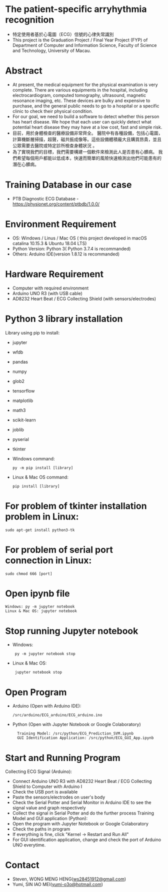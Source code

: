 # The patient-specific arryhythmia recognition
- 特定使用者基於心電圖（ECG）信號的心律失常識別
- This project is the Graduation Project / Final Year Project (FYP) of Department of Computer and Information Science, Faculty of Science and Technology, University of Macau.

# Abstract
- At present, the medical equipment for the physical examination is very complete. There are various equipments in the hospital, including electrocardiogram, computed tomography, ultrasound, magnetic resonance imaging, etc. These devices are bulky and expensive to purchase, and the general public needs to go to a hospital or a specific clinic to check their physical condition.
- For our goal, we need to build a software to detect whether this person has heart disease. We hope that each user can quickly detect what potential heart disease they may have at a low cost, fast and simple risk.
- 目前，用於身體檢查的醫療設備非常齊全。 醫院中有各種設備，包括心電圖，計算機斷層掃描，超聲，磁共振成像等。這些設備體積龐大且購買昂貴，並且公眾需要去醫院或特定診所檢查身體狀況 。
- 為了實現我們的目標，我們需要構建一個軟件來檢測此人是否患有心髒病。 我們希望每個用戶都能以低成本，快速而簡單的風險快速檢測出他們可能患有的潛在心髒病。

# Training Database in our case
- PTB Diagnostic ECG Database - https://physionet.org/content/ptbdb/1.0.0/

# Environment Requirement
- OS: Windows / Linus / Mac OS ( this project developed in macOS catalina 10.15.3 & Ubuntu 18.04 LTS)
- Python Version: Python 3( Python 3.7.4 is recommanded)
- Others: Arduino IDE(version 1.8.12 is recommanded)
# Hardware Requirement
- Computer with required environment
- Arduino UNO R3 (with USB cable)
- AD8232 Heart Beat / ECG Collecting Shield (with sensors/electrodes)

# Python 3 library installation
 Library using pip to install:
  - jupyter
  - wfdb
  - pandas
  - numpy
  - glob2
  - tensorflow
  - matplotlib
  - math3
  - scikit-learn
  - joblib
  - pyserial
  - tkinter
- Windows command: 

      py -m pip install [library]


- Linux & Mac OS command:     
        
      pip install [library]
      
      
# For problem of tkinter installation problem in Linux:
    sudo apt-get install python3-tk

# For problem of serial port connection in Linux:
    sudo chmod 666 [port]
# Open ipynb file

    Windows: py -m jupyter notebook
    Linux & Mac OS: jupyter notebook

# Stop running Jupyter notebook

 - Windows: 
    
        py -m jupyter notebook stop
    
 - Linux & Mac OS: 
 
        jupyter notebook stop

# Open Program

- Arduino (Open with Arduino IDE):
      
      /src/arduino/ECG_arduino/ECG_arduino.ino

        
- Python (Open with Jupyter Notebook or Google Colaboratory)

        Training Model: /src/python/ECG_Prediction_SVM.ipynb
        GUI Identification Application: /src/python/ECG_GUI_App.ipynb

# Start and Running Program
Collecting ECG Signal (Arduino):
- Connect Arduino UNO R3 with AD8232 Heart Beat / ECG Collecting Shield to Computer with Arduino I
- Check the USB port is available
- Paste the sensors/electrodes on user's body
- Check the Serial Potter and Serial Monitor in Arduino IDE to see the signal value and graph respectively
- Collect the signal in Serial Potter and do the further process
 Training Model and GUI application (Python):
- Open the program with Jupyter Notebook or Google Colaboratory
- Check the paths in program
- If everything is fine, click "Kernel -> Restart and Run All"
- For GUI identification application, change and check the port of Arduino UNO everytime.

# Contact
- Steven, WONG MENG HENG(ws28451912@gmail.com)
- Yumi, SIN IAO MEI(yumi-o3o@hotmail.com)




